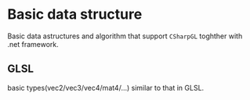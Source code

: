 ﻿# Basic data structure
Basic data astructures and algorithm that support `CSharpGL` toghther with .net framework.
## GLSL
basic types(vec2/vec3/vec4/mat4/...) similar to that in GLSL.
